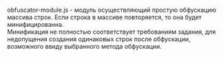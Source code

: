 
obfuscator-module.js - модуль осуществляющий простую обфускацию массива строк. Если строка в массиве повторяется, то она будет минифицированна. </br>
Минификация не полностью соответствует требованиям задания, для недопущения создания одинаковых строк после обфускации, возможного ввиду выбранного метода обфускации.</br>
